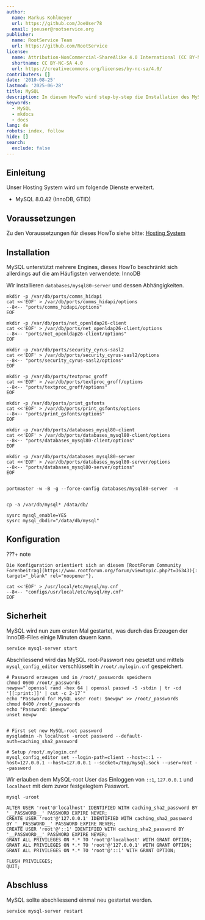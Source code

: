 ```yaml
---
author:
  name: Markus Kohlmeyer
  url: https://github.com/JoeUser78
  email: joeuser@rootservice.org
publisher:
  name: RootService Team
  url: https://github.com/RootService
license:
  name: Attribution-NonCommercial-ShareAlike 4.0 International (CC BY-NC-SA 4.0)
  shortname: CC BY-NC-SA 4.0
  url: https://creativecommons.org/licenses/by-nc-sa/4.0/
contributers: []
date: '2010-08-25'
lastmod: '2025-06-28'
title: MySQL
description: In diesem HowTo wird step-by-step die Installation des MySQL Datenbanksystem für ein Hosting System auf Basis von FreeBSD 64Bit auf einem dedizierten Server beschrieben.
keywords:
  - MySQL
  - mkdocs
  - docs
lang: de
robots: index, follow
hide: []
search:
  exclude: false
---
```


## Einleitung

Unser Hosting System wird um folgende Dienste erweitert.

- MySQL 8.0.42 (InnoDB, GTID)

## Voraussetzungen

Zu den Voraussetzungen für dieses HowTo siehe bitte: [Hosting System](../intro.md)

## Installation

MySQL unterstützt mehrere Engines, dieses HowTo beschränkt sich allerdings auf die am Häufigsten verwendete: InnoDB

Wir installieren `databases/mysql80-server` und dessen Abhängigkeiten.

```shell
mkdir -p /var/db/ports/comms_hidapi
cat <<'EOF' > /var/db/ports/comms_hidapi/options
--8<-- "ports/comms_hidapi/options"
EOF

mkdir -p /var/db/ports/net_openldap26-client
cat <<'EOF' > /var/db/ports/net_openldap26-client/options
--8<-- "ports/net_openldap26-client/options"
EOF

mkdir -p /var/db/ports/security_cyrus-sasl2
cat <<'EOF' > /var/db/ports/security_cyrus-sasl2/options
--8<-- "ports/security_cyrus-sasl2/options"
EOF

mkdir -p /var/db/ports/textproc_groff
cat <<'EOF' > /var/db/ports/textproc_groff/options
--8<-- "ports/textproc_groff/options"
EOF

mkdir -p /var/db/ports/print_gsfonts
cat <<'EOF' > /var/db/ports/print_gsfonts/options
--8<-- "ports/print_gsfonts/options"
EOF

mkdir -p /var/db/ports/databases_mysql80-client
cat <<'EOF' > /var/db/ports/databases_mysql80-client/options
--8<-- "ports/databases_mysql80-client/options"
EOF

mkdir -p /var/db/ports/databases_mysql80-server
cat <<'EOF' > /var/db/ports/databases_mysql80-server/options
--8<-- "ports/databases_mysql80-server/options"
EOF


portmaster -w -B -g --force-config databases/mysql80-server  -n


cp -a /var/db/mysql* /data/db/

sysrc mysql_enable=YES
sysrc mysql_dbdir="/data/db/mysql"
```

## Konfiguration

<!-- markdownlint-disable MD046 -->
???+ note

    Die Konfiguration orientiert sich an diesem [RootForum Community Forenbeitrag](https://www.rootforum.org/forum/viewtopic.php?t=36343){: target="_blank" rel="noopener"}.
<!-- markdownlint-enable MD046 -->

```shell
cat <<'EOF' > /usr/local/etc/mysql/my.cnf
--8<-- "configs/usr/local/etc/mysql/my.cnf"
EOF
```

## Sicherheit

MySQL wird nun zum ersten Mal gestartet, was durch das Erzeugen der InnoDB-Files einige Minuten dauern kann.

```shell
service mysql-server start
```

Abschliessend wird das MySQL root-Passwort neu gesetzt und mittels `mysql_config_editor` verschlüsselt in
`/root/.mylogin.cnf` gespeichert.

```shell
# Password erzeugen und in /root/_passwords speichern
chmod 0600 /root/_passwords
newpw="`openssl rand -hex 64 | openssl passwd -5 -stdin | tr -cd '[[:print:]]' | cut -c 2-17`"
echo "Password for MySQL user root: $newpw" >> /root/_passwords
chmod 0400 /root/_passwords
echo "Password: $newpw"
unset newpw


# First set new MySQL-root password
mysqladmin -h localhost -uroot password --default-auth=caching_sha2_password

# Setup /root/.mylogin.cnf
mysql_config_editor set --login-path=client --host=::1 --host=127.0.0.1 --host=127.0.0.1 --socket=/tmp/mysql.sock --user=root --password
```

Wir erlauben dem MySQL-root User das Einloggen von `::1`, `127.0.0.1` und `localhost` mit dem zuvor festgelegtem
Passwort.

```shell
mysql -uroot

ALTER USER 'root'@'localhost' IDENTIFIED WITH caching_sha2_password BY '__PASSWORD__' PASSWORD EXPIRE NEVER;
CREATE USER 'root'@'127.0.0.1' IDENTIFIED WITH caching_sha2_password BY '__PASSWORD__' PASSWORD EXPIRE NEVER;
CREATE USER 'root'@'::1' IDENTIFIED WITH caching_sha2_password BY '__PASSWORD__' PASSWORD EXPIRE NEVER;
GRANT ALL PRIVILEGES ON *.* TO 'root'@'localhost' WITH GRANT OPTION;
GRANT ALL PRIVILEGES ON *.* TO 'root'@'127.0.0.1' WITH GRANT OPTION;
GRANT ALL PRIVILEGES ON *.* TO 'root'@'::1' WITH GRANT OPTION;

FLUSH PRIVILEGES;
QUIT;
```

## Abschluss

MySQL sollte abschliessend einmal neu gestartet werden.

```shell
service mysql-server restart
```
